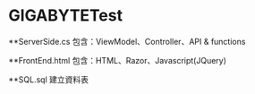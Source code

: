 # GIGABYTETest

**ServerSide.cs
包含：ViewModel、Controller、API & functions

**FrontEnd.html
包含：HTML、Razor、Javascript(JQuery)

**SQL.sql
建立資料表
